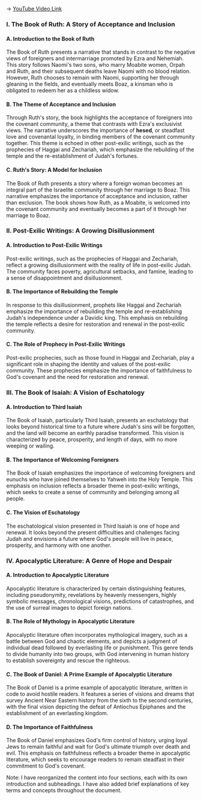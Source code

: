 -> [YouTube Video Link](https://www.youtube.com/watch?v=5J6q1J09oNw&list=PLh9mgdi4rNeyuvTEbD-Ei0JdMUujXfyWi&index=23&pp=iAQB)

### I. The Book of Ruth: A Story of Acceptance and Inclusion
#### A. Introduction to the Book of Ruth

The Book of Ruth presents a narrative that stands in contrast to the negative views of foreigners and intermarriage promoted by Ezra and Nehemiah. This story follows Naomi's two sons, who marry Moabite women, Orpah and Ruth, and their subsequent deaths leave Naomi with no blood relation. However, Ruth chooses to remain with Naomi, supporting her through gleaning in the fields, and eventually meets Boaz, a kinsman who is obligated to redeem her as a childless widow.

#### B. The Theme of Acceptance and Inclusion

Through Ruth's story, the book highlights the acceptance of foreigners into the covenant community, a theme that contrasts with Ezra's exclusivist views. The narrative underscores the importance of **hesed**, or steadfast love and covenantal loyalty, in binding members of the covenant community together. This theme is echoed in other post-exilic writings, such as the prophecies of Haggai and Zechariah, which emphasize the rebuilding of the temple and the re-establishment of Judah's fortunes.

#### C. Ruth's Story: A Model for Inclusion

The Book of Ruth presents a story where a foreign woman becomes an integral part of the Israelite community through her marriage to Boaz. This narrative emphasizes the importance of acceptance and inclusion, rather than exclusion. The book shows how Ruth, as a Moabite, is welcomed into the covenant community and eventually becomes a part of it through her marriage to Boaz.

### II. Post-Exilic Writings: A Growing Disillusionment
#### A. Introduction to Post-Exilic Writings

Post-exilic writings, such as the prophecies of Haggai and Zechariah, reflect a growing disillusionment with the reality of life in post-exilic Judah. The community faces poverty, agricultural setbacks, and famine, leading to a sense of disappointment and disillusionment.

#### B. The Importance of Rebuilding the Temple

In response to this disillusionment, prophets like Haggai and Zechariah emphasize the importance of rebuilding the temple and re-establishing Judah's independence under a Davidic king. This emphasis on rebuilding the temple reflects a desire for restoration and renewal in the post-exilic community.

#### C. The Role of Prophecy in Post-Exilic Writings

Post-exilic prophecies, such as those found in Haggai and Zechariah, play a significant role in shaping the identity and values of the post-exilic community. These prophecies emphasize the importance of faithfulness to God's covenant and the need for restoration and renewal.

### III. The Book of Isaiah: A Vision of Eschatology
#### A. Introduction to Third Isaiah

The Book of Isaiah, particularly Third Isaiah, presents an eschatology that looks beyond historical time to a future where Judah's sins will be forgotten, and the land will become an earthly paradise transformed. This vision is characterized by peace, prosperity, and length of days, with no more weeping or wailing.

#### B. The Importance of Welcoming Foreigners

The Book of Isaiah emphasizes the importance of welcoming foreigners and eunuchs who have joined themselves to Yahweh into the Holy Temple. This emphasis on inclusion reflects a broader theme in post-exilic writings, which seeks to create a sense of community and belonging among all people.

#### C. The Vision of Eschatology

The eschatological vision presented in Third Isaiah is one of hope and renewal. It looks beyond the present difficulties and challenges facing Judah and envisions a future where God's people will live in peace, prosperity, and harmony with one another.

### IV. Apocalyptic Literature: A Genre of Hope and Despair
#### A. Introduction to Apocalyptic Literature

Apocalyptic literature is characterized by certain distinguishing features, including pseudonymity, revelations by heavenly messengers, highly symbolic messages, chronological visions, predictions of catastrophes, and the use of surreal images to depict foreign nations.

#### B. The Role of Mythology in Apocalyptic Literature

Apocalyptic literature often incorporates mythological imagery, such as a battle between God and chaotic elements, and depicts a judgment of individual dead followed by everlasting life or punishment. This genre tends to divide humanity into two groups, with God intervening in human history to establish sovereignty and rescue the righteous.

#### C. The Book of Daniel: A Prime Example of Apocalyptic Literature

The Book of Daniel is a prime example of apocalyptic literature, written in code to avoid hostile readers. It features a series of visions and dreams that survey Ancient Near Eastern history from the sixth to the second centuries, with the final vision depicting the defeat of Antiochus Epiphanes and the establishment of an everlasting kingdom.

#### D. The Importance of Faithfulness

The Book of Daniel emphasizes God's firm control of history, urging loyal Jews to remain faithful and wait for God's ultimate triumph over death and evil. This emphasis on faithfulness reflects a broader theme in apocalyptic literature, which seeks to encourage readers to remain steadfast in their commitment to God's covenant.

Note: I have reorganized the content into four sections, each with its own introduction and subheadings. I have also added brief explanations of key terms and concepts throughout the document.
